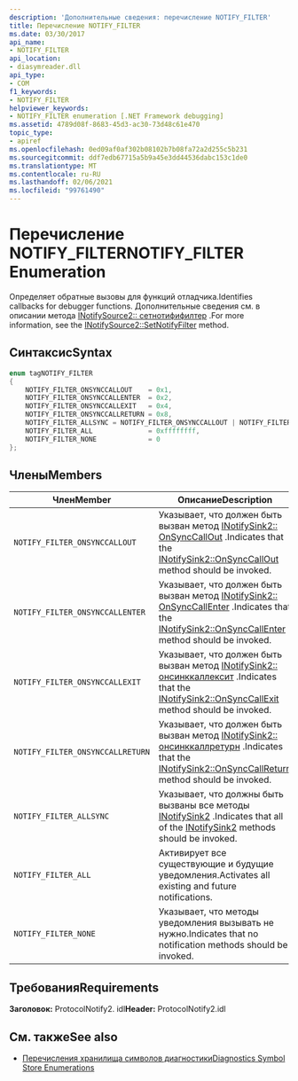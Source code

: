 ```yaml
---
description: 'Дополнительные сведения: перечисление NOTIFY_FILTER'
title: Перечисление NOTIFY_FILTER
ms.date: 03/30/2017
api_name:
- NOTIFY_FILTER
api_location:
- diasymreader.dll
api_type:
- COM
f1_keywords:
- NOTIFY_FILTER
helpviewer_keywords:
- NOTIFY_FILTER enumeration [.NET Framework debugging]
ms.assetid: 4789d08f-8683-45d3-ac30-73d48c61e470
topic_type:
- apiref
ms.openlocfilehash: 0ed09af0af302b08102b7b08fa72a2d255c5b231
ms.sourcegitcommit: ddf7edb67715a5b9a45e3dd44536dabc153c1de0
ms.translationtype: MT
ms.contentlocale: ru-RU
ms.lasthandoff: 02/06/2021
ms.locfileid: "99761490"
---
```

# <a name="notify_filter-enumeration"></a><span data-ttu-id="ab97b-103">Перечисление NOTIFY_FILTER</span><span class="sxs-lookup"><span data-stu-id="ab97b-103">NOTIFY_FILTER Enumeration</span></span>

<span data-ttu-id="ab97b-104">Определяет обратные вызовы для функций отладчика.</span><span class="sxs-lookup"><span data-stu-id="ab97b-104">Identifies callbacks for debugger functions.</span></span> <span data-ttu-id="ab97b-105">Дополнительные сведения см. в описании метода [INotifySource2:: сетнотифифилтер](inotifysource2-setnotifyfilter-method.md) .</span><span class="sxs-lookup"><span data-stu-id="ab97b-105">For more information, see the [INotifySource2::SetNotifyFilter](inotifysource2-setnotifyfilter-method.md) method.</span></span>  
  
## <a name="syntax"></a><span data-ttu-id="ab97b-106">Синтаксис</span><span class="sxs-lookup"><span data-stu-id="ab97b-106">Syntax</span></span>  
  
```cpp  
enum tagNOTIFY_FILTER  
{  
    NOTIFY_FILTER_ONSYNCCALLOUT    = 0x1,  
    NOTIFY_FILTER_ONSYNCCALLENTER  = 0x2,  
    NOTIFY_FILTER_ONSYNCCALLEXIT   = 0x4,  
    NOTIFY_FILTER_ONSYNCCALLRETURN = 0x8,  
    NOTIFY_FILTER_ALLSYNC = NOTIFY_FILTER_ONSYNCCALLOUT | NOTIFY_FILTER_ONSYNCCALLENTER | NOTIFY_FILTER_ONSYNCCALLEXIT | NOTIFY_FILTER_ONSYNCCALLRETURN,  
    NOTIFY_FILTER_ALL              = 0xffffffff,  
    NOTIFY_FILTER_NONE             = 0  
};  
```  
  
## <a name="members"></a><span data-ttu-id="ab97b-107">Члены</span><span class="sxs-lookup"><span data-stu-id="ab97b-107">Members</span></span>  
  
|<span data-ttu-id="ab97b-108">Член</span><span class="sxs-lookup"><span data-stu-id="ab97b-108">Member</span></span>|<span data-ttu-id="ab97b-109">Описание</span><span class="sxs-lookup"><span data-stu-id="ab97b-109">Description</span></span>|  
|------------|-----------------|  
|`NOTIFY_FILTER_ONSYNCCALLOUT`|<span data-ttu-id="ab97b-110">Указывает, что должен быть вызван метод [INotifySink2:: OnSyncCallOut](inotifysink2-onsynccallout-method.md) .</span><span class="sxs-lookup"><span data-stu-id="ab97b-110">Indicates that the [INotifySink2::OnSyncCallOut](inotifysink2-onsynccallout-method.md) method should be invoked.</span></span>|  
|`NOTIFY_FILTER_ONSYNCCALLENTER`|<span data-ttu-id="ab97b-111">Указывает, что должен быть вызван метод [INotifySink2:: OnSyncCallEnter](inotifysink2-onsynccallenter-method.md) .</span><span class="sxs-lookup"><span data-stu-id="ab97b-111">Indicates that the [INotifySink2::OnSyncCallEnter](inotifysink2-onsynccallenter-method.md) method should be invoked.</span></span>|  
|`NOTIFY_FILTER_ONSYNCCALLEXIT`|<span data-ttu-id="ab97b-112">Указывает, что должен быть вызван метод [INotifySink2:: онсинккаллексит](inotifysink2-onsynccallexit-method.md) .</span><span class="sxs-lookup"><span data-stu-id="ab97b-112">Indicates that the [INotifySink2::OnSyncCallExit](inotifysink2-onsynccallexit-method.md) method should be invoked.</span></span>|  
|`NOTIFY_FILTER_ONSYNCCALLRETURN`|<span data-ttu-id="ab97b-113">Указывает, что должен быть вызван метод [INotifySink2:: онсинккаллретурн](inotifysink2-onsynccallreturn-method.md) .</span><span class="sxs-lookup"><span data-stu-id="ab97b-113">Indicates that the [INotifySink2::OnSyncCallReturn](inotifysink2-onsynccallreturn-method.md) method should be invoked.</span></span>|  
|`NOTIFY_FILTER_ALLSYNC`|<span data-ttu-id="ab97b-114">Указывает, что должны быть вызваны все методы [INotifySink2](inotifysink2-interface.md) .</span><span class="sxs-lookup"><span data-stu-id="ab97b-114">Indicates that all of the [INotifySink2](inotifysink2-interface.md) methods should be invoked.</span></span>|  
|`NOTIFY_FILTER_ALL`|<span data-ttu-id="ab97b-115">Активирует все существующие и будущие уведомления.</span><span class="sxs-lookup"><span data-stu-id="ab97b-115">Activates all existing and future notifications.</span></span>|  
|`NOTIFY_FILTER_NONE`|<span data-ttu-id="ab97b-116">Указывает, что методы уведомления вызывать не нужно.</span><span class="sxs-lookup"><span data-stu-id="ab97b-116">Indicates that no notification methods should be invoked.</span></span>|  
  
## <a name="requirements"></a><span data-ttu-id="ab97b-117">Требования</span><span class="sxs-lookup"><span data-stu-id="ab97b-117">Requirements</span></span>  

 <span data-ttu-id="ab97b-118">**Заголовок:** ProtocolNotify2. idl</span><span class="sxs-lookup"><span data-stu-id="ab97b-118">**Header:** ProtocolNotify2.idl</span></span>  
  
## <a name="see-also"></a><span data-ttu-id="ab97b-119">См. также</span><span class="sxs-lookup"><span data-stu-id="ab97b-119">See also</span></span>

- [<span data-ttu-id="ab97b-120">Перечисления хранилища символов диагностики</span><span class="sxs-lookup"><span data-stu-id="ab97b-120">Diagnostics Symbol Store Enumerations</span></span>](diagnostics-symbol-store-enumerations.md)
